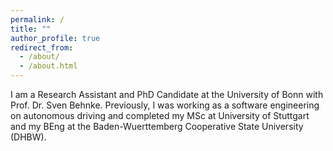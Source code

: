 ```yaml
---
permalink: /
title: ""
author_profile: true
redirect_from: 
  - /about/
  - /about.html
---
```


I am a Research Assistant and PhD Candidate at the University of Bonn with Prof. Dr. Sven Behnke. Previously, I was working as a software engineering on autonomous driving and completed my MSc at University of Stuttgart and my BEng at the Baden-Wuerttemberg Cooperative State University (DHBW).

<!-- Research
====== -->
